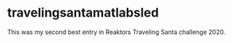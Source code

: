 # travelingsantamatlabsled
This was my second best entry in Reaktors Traveling Santa challenge 2020.
